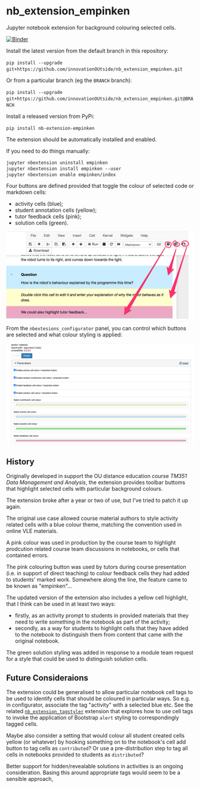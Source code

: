 # nb_extension_empinken
Jupyter notebook extension for background colouring selected cells.

[![Binder](https://mybinder.org/badge_logo.svg)](https://mybinder.org/v2/gh/innovationOUtside/nb_extension_empinken/master)

Install the latest version from the default branch in this repository:

`pip install --upgrade git+https://github.com/innovationOUtside/nb_extension_empinken.git`

Or from a particular branch (eg the `BRANCH` branch):

`pip install --upgrade git+https://github.com/innovationOUtside/nb_extension_empinken.git@BRANCH`

Install a released version from PyPi:

`pip install nb-extension-empinken`

The extension should be automatically installed and enabled.

If you need to do things manually:


```
jupyter nbextension uninstall empinken
jupyter nbextension install empinken --user
jupyter nbextension enable empinken/index
```


Four buttons are defined provided that toggle the colour of selected code or markdown cells:

- activity cells (blue);
- student annotation cells (yellow);
- tutor feedback cells (pink);
- solution cells (green).


![](.images/empinken_buttons.png)

From the `nbextesions_configurator` panel, you can control which buttons are selected and what colour styling is applied:

![](.images/empinken_config.png)


## History

Originally developed in support the OU distance education course *TM351 Data Management and Analysis*, the extension provides toolbar buttoms that highlight selected cells with particular background colours.

The extension broke after a year or two of use, but I've tried to patch it up again.

The original use case allowed course material authors to style activity related cells with a blue colour theme, matching the convention used in online VLE materials.

A pink colour was used in production by the course team to highlight prodcution related course team discussions in notebooks, or cells that contained errors.

The pink colouring button was used by tutors during course presentation (i.e. in support of direct teaching) to colour feedback cells they had added to students' marked work. Somewhere along the line, the feature came to be known as "empinken"... 

The updated version of the extension also includes a yellow cell highlight, that I think can be used in at least two ways:

- firstly, as an activity prompt to students in provided materials that they need to write something in the notebook as part of the activity;
- secondly, as a way for students to highlight cells that they have added to the notebook to distinguish them from content that came with the original notebook.

The green solution styling was added in response to a module team request for a style that could be used to distinguish solution cells.


## Future Consideraions

The extension could be generalised to allow particular notebook cell tags to be used to identify cells that should be coloured in particular ways. So e.g. in configurator, associate the tag "activity" with a selected blue etc. See the related [`nb_extension_tagstyler`](https://github.com/innovationOUtside/nb_extension_tagstyler) extension that explores how to use cell tags to invoke the application of Bootstrap `alert` styling to correspondingly tagged cells.

Maybe also consider a setting that would colour all student created cells yellow (or whatever) by hooking something on to the notebook's cell add button to tag cells as `contributed`? Or use a pre-distribution step to tag all cells in notebooks provided to students as `distributed`?

Better support for hidden/revealable solutions in activities is an ongoing consideration. Basing this around appropriate tags would seem to be a sensible approach,
